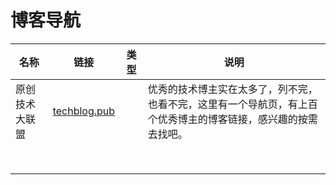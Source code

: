 # 博客导航

| 名称           | 链接                                 | 类型 | 说明                                                         |
| -------------- | ------------------------------------ | ---- | ------------------------------------------------------------ |
| 原创技术大联盟 | [techblog.pub](http://techblog.pub/) |      | 优秀的技术博主实在太多了，列不完，也看不完，这里有一个导航页，有上百个优秀博主的博客链接，感兴趣的按需去找吧。 |
|                |                                      |      |                                                              |
|                |                                      |      |                                                              |
|                |                                      |      |                                                              |
|                |                                      |      |                                                              |
|                |                                      |      |                                                              |
|                |                                      |      |                                                              |
|                |                                      |      |                                                              |
|                |                                      |      |                                                              |

